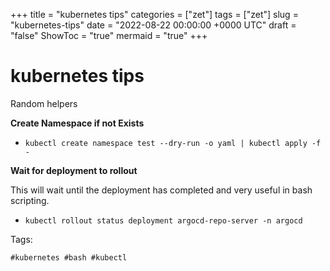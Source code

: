 +++
title = "kubernetes tips"
categories = ["zet"]
tags = ["zet"]
slug = "kubernetes-tips"
date = "2022-08-22 00:00:00 +0000 UTC"
draft = "false"
ShowToc = "true"
mermaid = "true"
+++

# kubernetes tips

Random helpers

**Create Namespace if not Exists**
- `kubectl create namespace test --dry-run -o yaml | kubectl apply -f -`

**Wait for deployment to rollout**

This will wait until the deployment has completed and very useful in 
bash scripting.

- `kubectl rollout status deployment argocd-repo-server -n argocd`

Tags:

    #kubernetes #bash #kubectl
